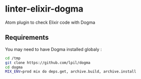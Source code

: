# linter-elixir-dogma

Atom plugin to check Elixir code with Dogma

## Requirements

You may need to have Dogma installed globaly :

```bash
cd /tmp
git clone https://github.com/lpil/dogma
cd dogma
MIX_ENV=prod mix do deps.get, archive.build, archive.install
```
